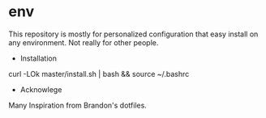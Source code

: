 # env
This repository is mostly for personalized configuration that easy install on any environment. Not really for other people. 

+ Installation

curl -LOk master/install.sh | bash && source ~/.bashrc

+ Acknowlege

Many Inspiration from Brandon's dotfiles. 
